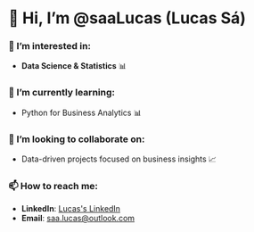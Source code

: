 # 👋 Hi, I’m @saaLucas (Lucas Sá)

### 👀 I’m interested in:
- **Data Science & Statistics** 📊

### 🌱 I’m currently learning:
- Python for Business Analytics 📊

### 💞️ I’m looking to collaborate on:
- Data-driven projects focused on business insights 📈

### 📫 How to reach me:
- **LinkedIn**: [Lucas's LinkedIn](https://linkedin.com/in/saalucas7)
- **Email**: saa.lucas@outlook.com
